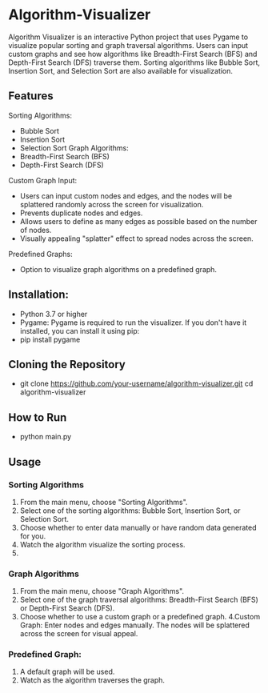 # Algorithm-Visualizer

Algorithm Visualizer is an interactive Python project that uses Pygame to visualize popular sorting and graph traversal algorithms. Users can input custom graphs and see how algorithms like Breadth-First Search (BFS) and Depth-First Search (DFS) traverse them. Sorting algorithms like Bubble Sort, Insertion Sort, and Selection Sort are also available for visualization.

## Features
Sorting Algorithms:
* Bubble Sort
* Insertion Sort
* Selection Sort
Graph Algorithms:
* Breadth-First Search (BFS)
* Depth-First Search (DFS)
  
Custom Graph Input:
* Users can input custom nodes and edges, and the nodes will be splattered randomly across the screen for visualization.
* Prevents duplicate nodes and edges.
* Allows users to define as many edges as possible based on the number of nodes.
* Visually appealing "splatter" effect to spread nodes across the screen.
  
Predefined Graphs:
* Option to visualize graph algorithms on a predefined graph.

## Installation:
* Python 3.7 or higher
* Pygame: Pygame is required to run the visualizer. If you don't have it installed, you can install it using pip:
* pip install pygame


## Cloning the Repository
* git clone https://github.com/your-username/algorithm-visualizer.git
cd algorithm-visualizer

## How to Run
* python main.py

## Usage

### Sorting Algorithms
1. From the main menu, choose "Sorting Algorithms".
2. Select one of the sorting algorithms: Bubble Sort, Insertion Sort, or Selection Sort.
3. Choose whether to enter data manually or have random data generated for you.
4. Watch the algorithm visualize the sorting process.
5. 
### Graph Algorithms
1. From the main menu, choose "Graph Algorithms".
2. Select one of the graph traversal algorithms: Breadth-First Search (BFS) or Depth-First Search (DFS).
3. Choose whether to use a custom graph or a predefined graph.
4.Custom Graph: Enter nodes and edges manually. The nodes will be splattered across the screen for visual appeal.

### Predefined Graph:
1. A default graph will be used.
2. Watch as the algorithm traverses the graph.
